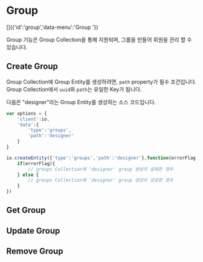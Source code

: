 # Group
[]({'id':'group','data-menu':'Group '})

Group 기능은 Group Collection을 통해 지원되며, 그룹을 만들어 회원을 관리 할 수 있습니다.

## Create Group

Group Collection에 Group Entity를 생성하려면, `path` property가 필수 조건입니다.  
Group Collection에서 `uuid`와 `path`는 유일한 Key가 됩니다.  

다음은 "designer"라는 Group Entity를 생성하는 소스 코드입니다.

```javascript
var options = {
	'client':io,
	'data':{
		'type':'groups',
		'path':'designer'
	}
}

io.createEntity({'type':'groups','path':'designer'},function(errorFlag, entity){
	if(errorFlag){
		// groups Collection에 'designer' group 생성이 실패한 경우
	} else {
		// groups Collection에 'designer' group 생성이 성공한 경우
	}
})
```

## Get Group


## Update Group


## Remove Group